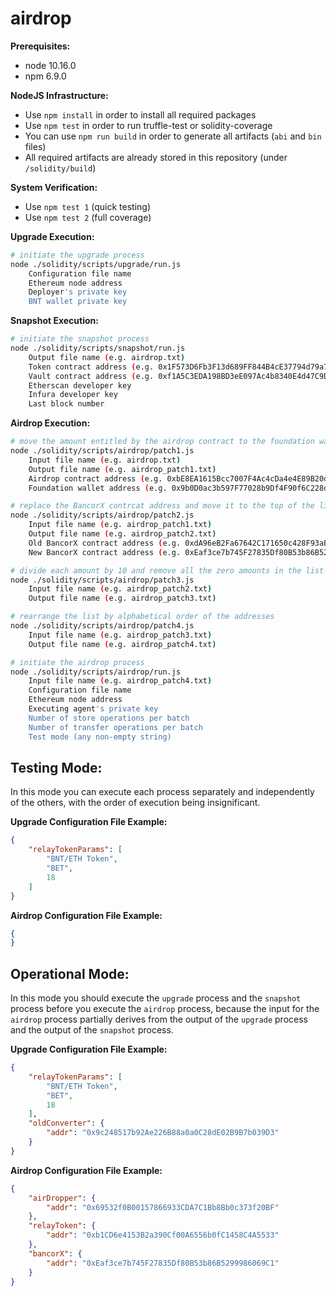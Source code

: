 # airdrop

**Prerequisites:**
- node 10.16.0
- npm 6.9.0

**NodeJS Infrastructure:**
- Use `npm install` in order to install all required packages
- Use `npm test` in order to run truffle-test or solidity-coverage
- You can use `npm run build` in order to generate all artifacts (`abi` and `bin` files)
- All required artifacts are already stored in this repository (under `/solidity/build`)

**System Verification:**
- Use `npm test 1` (quick testing)
- Use `npm test 2` (full coverage)

**Upgrade Execution:**
```bash
# initiate the upgrade process
node ./solidity/scripts/upgrade/run.js
    Configuration file name
    Ethereum node address
    Deployer's private key
    BNT wallet private key
```

**Snapshot Execution:**
```bash
# initiate the snapshot process
node ./solidity/scripts/snapshot/run.js
    Output file name (e.g. airdrop.txt)
    Token contract address (e.g. 0x1F573D6Fb3F13d689FF844B4cE37794d79a7FF1C)
    Vault contract address (e.g. 0xf1A5C3EDA198BD3eE097Ac4b8340E4d47C9D4679)
    Etherscan developer key
    Infura developer key
    Last block number
```

**Airdrop Execution:**
```bash
# move the amount entitled by the airdrop contract to the foundation wallet
node ./solidity/scripts/airdrop/patch1.js
    Input file name (e.g. airdrop.txt)
    Output file name (e.g. airdrop_patch1.txt)
    Airdrop contract address (e.g. 0xbE8EA1615Bcc7007F4Ac4cDa4e4E89B20d5c9499)
    Foundation wallet address (e.g. 0x9b0D0ac3b597F77028b9Df4F90f6C228d6ba33CC)
```

```bash
# replace the BancorX contrcat address and move it to the top of the list
node ./solidity/scripts/airdrop/patch2.js
    Input file name (e.g. airdrop_patch1.txt)
    Output file name (e.g. airdrop_patch2.txt)
    Old BancorX contract address (e.g. 0xdA96eB2Fa67642C171650c428F93aBDfB8A63A2D)
    New BancorX contract address (e.g. 0xEaf3ce7b745F27835Df80B53b86B5299986069C1)
```

```bash
# divide each amount by 10 and remove all the zero amounts in the list
node ./solidity/scripts/airdrop/patch3.js
    Input file name (e.g. airdrop_patch2.txt)
    Output file name (e.g. airdrop_patch3.txt)
```

```bash
# rearrange the list by alphabetical order of the addresses
node ./solidity/scripts/airdrop/patch4.js
    Input file name (e.g. airdrop_patch3.txt)
    Output file name (e.g. airdrop_patch4.txt)
```

```bash
# initiate the airdrop process
node ./solidity/scripts/airdrop/run.js
    Input file name (e.g. airdrop_patch4.txt)
    Configuration file name
    Ethereum node address
    Executing agent's private key
    Number of store operations per batch
    Number of transfer operations per batch
    Test mode (any non-empty string)
```

## Testing Mode:

In this mode you can execute each process separately and independently of the others, with the order of execution being insignificant.

**Upgrade Configuration File Example:**
```json
{
    "relayTokenParams": [
        "BNT/ETH Token",
        "BET",
        18
    ]
}
```

**Airdrop Configuration File Example:**
```json
{
}
```

## Operational Mode:

In this mode you should execute the `upgrade` process and the `snapshot` process before you execute the `airdrop` process, because
the input for the `airdrop` process partially derives from the output of the `upgrade` process and the output of the `snapshot` process.

**Upgrade Configuration File Example:**
```json
{
    "relayTokenParams": [
        "BNT/ETH Token",
        "BET",
        18
    ],
    "oldConverter": {
        "addr": "0x9c248517b92Ae226B88a0a0C28dE02B9B7b039D3"
    }
}
```

**Airdrop Configuration File Example:**
```json
{
    "airDropper": {
        "addr": "0x69532f0B00157866933CDA7C1Bb8Bb0c373f20BF"
    },
    "relayToken": {
        "addr": "0xb1CD6e4153B2a390Cf00A6556b0fC1458C4A5533"
    },
    "bancorX": {
        "addr": "0xEaf3ce7b745F27835Df80B53b86B5299986069C1"
    }
}
```
